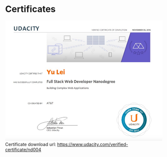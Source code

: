 # Certificates
![image](https://raw.githubusercontent.com/leiyudongyu/Certificates/master/pic/840E3B3E-A9D4-42EF-ABF6-507BC22440BA.jpg)
Certificate download url: https://www.udacity.com/verified-certificate/nd004
